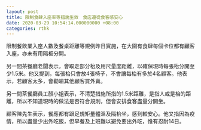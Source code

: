 ```yaml
---
layout: post
title: 限制食肆入座率等措施生效　食店遵從食客感安心　
date: 2020-03-29 10:54:14.000000000 +08:00
categories: rthk
---
```


限制餐飲業入座人數及餐桌距離等規例昨日實施，在大圍有食肆每個卡位都有顧客入座，亦未有用隔板分開。

另一間茶餐廳老闆表示，會取走部分枱及用尺量度距離，以確保現時每張枱分開至少1.5米。他又提到，每張枱只會放4張椅子，不會讓每枱有多於4名顧客。他表示，若顧客太多，會勸喻其他顧客買外賣。

另一間茶餐廳員工顏小姐表示，不清楚措施所指的1.5米距離，是指人或是枱的距離，所以不知道現時的做法是否符合規則，但會安排食客盡量分開坐。

顧客陳先生表示，餐應都有跟足規矩量體溫及隔枱坐，感到較安心。他又指因為疫情，所以盡量少出外吃飯，但早餐及上班難以避免要出外吃，惟有忍耐14日。

